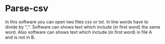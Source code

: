 # Parse-csv
In this software you can open two files csv or txt. In line words have to divide by ";". Software can shows text which include
(in first word) the same word. Also software can shows text which include (in first word) in file A and is not in B.
